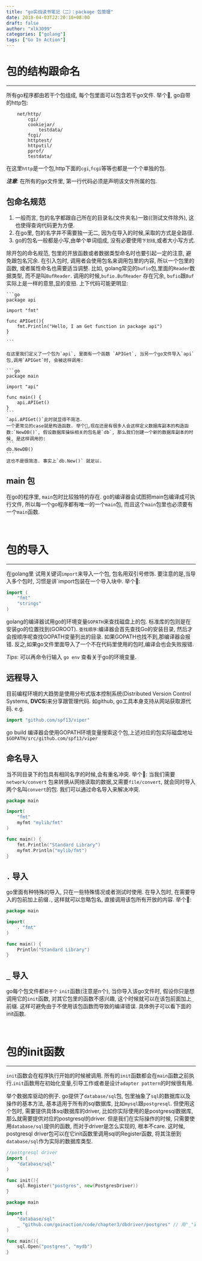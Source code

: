 ```yaml
---
title: "go实战读书笔记（二）：package 包管理"
date: 2018-04-03T22:20:10+08:00
draft: false
author: "xlk3099"
categories: ["golang"]
tags: ["Go In Action"]
---
```

# 包的结构跟命名
---
所有go程序都由若干个包组成, 每个包里面可以包含若干go文件.
举个🌰, go自带的http包:
```
    net/http/
        cgi/
        cookiejar/
            testdata/
        fcgi/
        httptest/
        httputil/
        pprof/
        testdata/
```
在这里`http`是一个包,http下面的`cgi`,`fcgi`等等也都是一个个单独的包. 

**_注意_**: 在所有的go文件里, 第一行代码必须是声明该文件所属的包.

## 包命名规范
1. 一般而言, 包的名字都跟自己所在的目录名(文件夹名)一致((测试文件除外), 这也使得查询代码更为方便. 
2. 在go里, 包的名字并不需要独一无二, 因为在导入的时候,采取的方式是全路径.
3. go的包名一般都是小写,由单个单词组成, 没有必要使用`下划线`,或者大小写方式.

除开包的命名规范, 包里的开放函数或者数据类型命名时也要引起一定的注意, 避免跟包名冗余. 在引入包时, 调用者会使用包名来调用包里的内容, 所以一个包里的函数, 或者属性命名也需要适当调整. 比如, golang常见的`bufio`包,里面的`Reader`数据类型, 而不是叫`BufReader`. 调用的时候,`bufio.BufReader` 存在冗余, `bufio`跟`Buf`实际上是一样的意思,显的变扭. 上下代码可能更明显:

    ```go
    package api

    import "fmt"

    func APIGet(){
        fmt.Println("Hello, I am Get function in package api")
    }

    ```

    在这里我们定义了一个包为`api`, 里面有一个函数 `APIGet`, 当另一个go文件导入`api`包,调用`APIGet`时, 会被这样调用:

    ```go
    package main

    import "api"

    func main() {
        api.APIGet()
    }
    ```
    `api.APIGet()`此时就显得不简洁. 
    一个更常见的case就是构造函数. 举个🌰,现在还是有很多人会这样定义数据库副本的构造函数:`NewDB()`, 假设数据库操纵相关的包名是`db`, 那么我们创建一个新的数据库副本的时候, 是这样调用的:
    ```
    db.NewDB()
    ```
    这也不是很简洁. 事实上`db.New()` 就足以.

## main 包
在go的程序里, `main`包时比较独特的存在. go的编译器会试图把main包编译成可执行文件, 所以每一个go程序都有唯一的一个`main`包, 而且这个`main`包里也必须要有一个`main`函数.

</br>

# 包的导入
---
在golang里 试用关键词`import`来导入一个包, 包名用双引号修饰.
要注意的是,当导入多个包时, 习惯是讲`import包装在一个导入块中. 举个🌰:
```go
import (
    "fmt"
    "strings"
)
```
golang的编译器试用go的环境变量`GOPATH`来查找磁盘上的包. 标准库的包则是在安装go的位置找到(GOROOT).
`查找顺序`:编译器会首先查找Go的安装目录, 然后才会按顺序呢查找GOPATH变量列出的目录. 如果GOPATH也找不到,那编译器会报错.
反之,如果go文件里面导入了一个不在代码里使用的包时,编译会也会失败报错.


_Tips_: 可以再命令行输入 `go env`  查看关于go的环境变量.

## 远程导入
目前编程环境的大趋势是使用分布式版本控制系统(Distributed Version Control Systems, **DVCS**)来分享跟管理代码. 如github, go工具本身支持从网站获取源代码. e.g.

```go
import "github.com/spf13/viper"
```
go build 编译器会使用GOPATH环境变量搜索这个包,上述对应的包实际磁盘地址 `$GOPATH/src/github.com/spf13/viper`

## 命名导入
当不同目录下的包具有相同名字的时候,会有重名冲突. 举个🌰: 当我们需要`network/convert` 包来转换从网络读取的数据,又需要`file/convert`, 就会同时导入两个名叫`convert`的包. 我们可以通过命名导入来解决冲突.
```go
package main

import(
    "fmt"
    myfmt "mylib/fmt"
)

func main() {
    fmt.Println("Standard Library")
    myfmt.Println("mylib/fmt")
}
```

## `.` 导入
go里面有种特殊的导入, 只在一些特殊情况或者测试时使用. 在导入包时, 在需要导入的包前加上前缀`.`, 这样就可以忽略包名, 直接调用该包所有开放的内容. 举个🌰:

```go
package main

import(
    . "fmt"
)

func main() {
    Println("Standard Library")
}
```

## `_` 导入
go每个包文件都`若干个` `init`函数(注意是n个), 当你导入该go文件时, 假设你只是想调用它的`init`函数, 对其它包里的函数不感兴趣, 这个时候就可以在该包前面加上`_`前缀. 这样可避免由于不使用该包函数而导致的编译错误.
具体例子可以看下面的init函数.

</br>

# 包的init函数
---
`init`函数会在程序执行开始的时候被调用. 所有的`init`函数都会在`main`函数之前执行.`init`函数用在初始化变量,引导工作或者是设计`adapter pattern`的时候很有用.

举个数据库驱动的例子. go提供了`database/sql`包, 包里抽象了`sql`的数据库以及操作的基本方法, 基本适用于所有的sql数据库, 比如`mysql`跟`postgresql`. 但使用这个包时, 需要提供具体sql数据库的driver, 比如你实际使用的是postgresql数据库, 那么就需要提供对应的postgresql的driver. 但是我们在实际操作的时候, 只需要使用`database/sql`提供的函数, 而对于driver是怎么实现的, 根本不care. 这时候, postgresql driver包可以在它init函数里调用sql的Register函数, 将其注册到`database/sql`作为实际的数据库类型. 

```go
//postgresql driver
import (
    "database/sql"
)

func init(){
    sql.Register("postgres", new(PostgresDriver))
}
```

```go
package main

import (
    "database/sql"
    _ "github.com/goinaction/code/chapter3/dbdriver/postgres" // 用"_"避免未使用包错误
)

func main(){
    sql.Open("postgres", "mydb")
}

```


